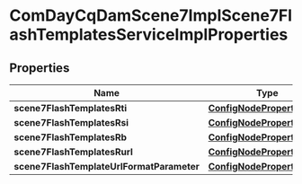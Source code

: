 
# ComDayCqDamScene7ImplScene7FlashTemplatesServiceImplProperties

## Properties
Name | Type | Description | Notes
------------ | ------------- | ------------- | -------------
**scene7FlashTemplatesRti** | [**ConfigNodePropertyString**](ConfigNodePropertyString.md) |  |  [optional]
**scene7FlashTemplatesRsi** | [**ConfigNodePropertyString**](ConfigNodePropertyString.md) |  |  [optional]
**scene7FlashTemplatesRb** | [**ConfigNodePropertyString**](ConfigNodePropertyString.md) |  |  [optional]
**scene7FlashTemplatesRurl** | [**ConfigNodePropertyString**](ConfigNodePropertyString.md) |  |  [optional]
**scene7FlashTemplateUrlFormatParameter** | [**ConfigNodePropertyString**](ConfigNodePropertyString.md) |  |  [optional]



